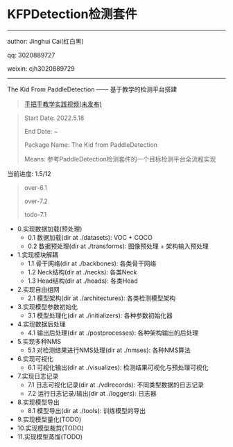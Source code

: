 # KFPDetection检测套件
---
author: Jinghui Cai(红白黑)

qq: 3020889727

weixin: cjh3020889729

---
The Kid From PaddleDetection —— 基于教学的检测平台搭建

> <a href="https://space.bilibili.com/97078476" title="Tutorial video" target="_blank">手把手教学实践视频(未发布)</a>

> Start Date: 2022.5.18
>
> End Date: ~
>
>
> Package Name: The Kid from PaddleDetection
> 
> Means: 参考PaddleDetection检测套件的一个目标检测平台全流程实现

当前进度: 1.5/12
> over-6.1
> 
> over-7.2
> 
> todo-7.1

- 0.实现数据加载(预处理)
    - 0.1 数据加载(dir at ./datasets): VOC + COCO
    - 0.2 数据预处理(dir at ./transforms): 图像预处理 + 架构输入预处理
- 1.实现模块解耦
    - 1.1 骨干网络(dir at ./backbones): 各类骨干网络
    - 1.2 Neck结构(dir at ./necks): 各类Neck
    - 1.3 Head结构(dir at ./heads): 各类Head
- 2.实现自由组网
    - 2.1 模型架构(dir at ./architectures): 各类检测模型架构
- 3.实现模型参数初始化
    - 3.1 模型处理化(dir at ./initializers): 各种参数初始化器
- 4.实现数据后处理
    - 4.1 输出后处理(dir at ./postprocesses): 各种架构输出的后处理
- 5.实现多种NMS
    - 5.1 对检测结果进行NMS处理(dir at ./nmses): 各种NMS算法
- 6.实现可视化
    - 6.1 可视化输出(dir at ./visualizes): 检测结果可视化与预处理可视化
- 7.实现日志记录
    - 7.1 日志可视化记录(dir at ./vdlrecords): 不同类型数据的日志记录
    - 7.2 运行日志记录/输出(dir at ./loggers): 日志器
- 8.实现模型导出
    - 8.1 模型导出(dir at ./tools): 训练模型的导出
- 9.实现模型量化(TODO)
- 10.实现模型裁剪(TODO)
- 11.实现模型蒸馏(TODO)